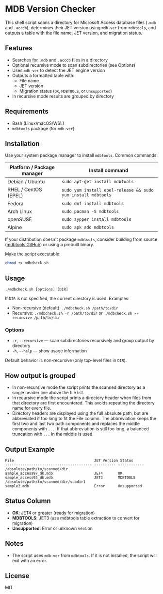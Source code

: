 # MDB Version Checker

This shell script scans a directory for Microsoft Access database files (`.mdb` and `.accdb`), determines their JET version using `mdb-ver` from `mdbtools`, and outputs a table with the file name, JET version, and migration status.

## Features
- Searches for `.mdb` and `.accdb` files in a directory
- Optional recursive mode to scan subdirectories (see Options)
- Uses `mdb-ver` to detect the JET engine version
- Outputs a formatted table with:
  - File name
  - JET version
  - Migration status (`OK`, `MDBTOOLS`, or `Unsupported`)
- In recursive mode results are grouped by directory

## Requirements
- Bash (Linux/macOS/WSL)
- `mdbtools` package (for `mdb-ver`)

## Installation
Use your system package manager to install `mdbtools`. Common commands:

| Platform / Package manager | Install command |
|---|---|
| Debian / Ubuntu | `sudo apt-get install mdbtools` |
| RHEL / CentOS (EPEL) | `sudo yum install epel-release && sudo yum install mdbtools` |
| Fedora | `sudo dnf install mdbtools` |
| Arch Linux | `sudo pacman -S mdbtools` |
| openSUSE | `sudo zypper install mdbtools` |
| Alpine | `sudo apk add mdbtools` |

If your distribution doesn't package `mdbtools`, consider building from source ([mdbtools GitHub](https://github.com/mdbtools/mdbtools)) or using a prebuilt binary.

Make the script executable:

```sh
chmod +x mdbcheck.sh
```

## Usage
```
./mdbcheck.sh [options] [DIR]
```

If `DIR` is not specified, the current directory is used. Examples:

- Non-recursive (default): `./mdbcheck.sh /path/to/dir`
- Recursive: `./mdbcheck.sh -r /path/to/dir` or `./mdbcheck.sh --recursive /path/to/dir`

### Options
- `-r`, `--recursive` — scan subdirectories recursively and group output by directory
- `-h`, `--help` — show usage information

Default behavior is non-recursive (only top-level files in `DIR`).

## How output is grouped
- In non-recursive mode the script prints the scanned directory as a single header line above the file list.
- In recursive mode the script prints a directory header when files from that directory are first encountered. This avoids repeating the directory name for every file.
- Directory headers are displayed using the full absolute path, but are abbreviated if too long to fit the File column. The abbreviation keeps the first two and last two path components and replaces the middle components with `...`. If that abbreviation is still too long, a balanced truncation with `...` in the middle is used.

## Output Example
```
File                                     JET Version Status      
---------------------------------------- ---------- ------------
/absolute/path/to/scanned/dir
sample_access97_db.mdb                   JET4       OK          
sample_access95_db.mdb                   JET3       MDBTOOLS    
/absolute/path/to/scanned/dir/subdir1
sample2.mdb                              Error      Unsupported 
```

## Status Column
- **OK**: JET4 or greater (ready for migration)
- **MDBTOOLS**: JET3 (use mdbtools table extraction to convert for migration)
- **Unsupported**: Error or unknown version

## Notes
- The script uses `mdb-ver` from `mdbtools`. If it is not installed, the script will exit with an error.

## License
MIT
